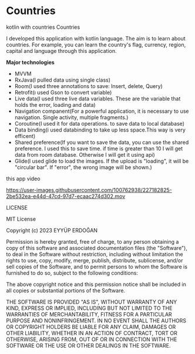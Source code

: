 # Countries
kotlin with countries
Countries

I developed this application with kotlin language.
The aim is to learn about countries. For example, you can learn the country's flag, currency, region, capital and language through this application.



**Major technologies**

* MVVM
* RxJava(I pulled data using single class)
* Room(I used three annotations to save: Insert, delete, Query)
* Retrofit(ı used Gson to convert variable)
* Live data(I used three live data variables. These are the variable that holds the error, loading and data)
* Navigation companent(For a powerful application, it is necessary to use navigation. Single activity, multiple fragments.)
* Coroutine(I used it for data operations. to save data to local database)
* Data binding(i used databinding to take up less space.This way is very efficent)
* Shared preference(If you want to save the data, you can use the shared preference. I used this to save time. if time is greater than 10 I will get data from room database. Otherwise I will get it using api)
* Glide(I used glide to load the images. If the upload is "loading", it will be "circular bar". If "error", the wrong image will be shown.)


this app video

https://user-images.githubusercontent.com/100762938/227182825-2be532ea-e44d-47cd-97d7-ecaac274d302.mov









LICENSE


MIT License

Copyright (c) 2023 EYYÜP ERDOĞAN

Permission is hereby granted, free of charge, to any person obtaining a copy
of this software and associated documentation files (the "Software"), to deal
in the Software without restriction, including without limitation the rights
to use, copy, modify, merge, publish, distribute, sublicense, and/or sell
copies of the Software, and to permit persons to whom the Software is
furnished to do so, subject to the following conditions:

The above copyright notice and this permission notice shall be included in all
copies or substantial portions of the Software.

THE SOFTWARE IS PROVIDED "AS IS", WITHOUT WARRANTY OF ANY KIND, EXPRESS OR
IMPLIED, INCLUDING BUT NOT LIMITED TO THE WARRANTIES OF MERCHANTABILITY,
FITNESS FOR A PARTICULAR PURPOSE AND NONINFRINGEMENT. IN NO EVENT SHALL THE
AUTHORS OR COPYRIGHT HOLDERS BE LIABLE FOR ANY CLAIM, DAMAGES OR OTHER
LIABILITY, WHETHER IN AN ACTION OF CONTRACT, TORT OR OTHERWISE, ARISING FROM,
OUT OF OR IN CONNECTION WITH THE SOFTWARE OR THE USE OR OTHER DEALINGS IN THE
SOFTWARE.

